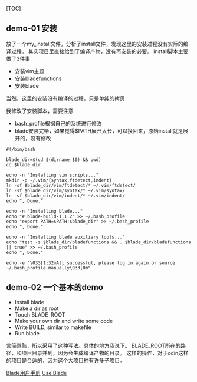 [TOC]

## demo-01 安装

放了一个my_install文件，分析了install文件，发现这里的安装过程没有实际的编译过程。
其实项目里直接给到了编译产物，没有再安装的必要。
install脚本主要做了3件事
- 安装vim主题
- 安装bladefunctions
- 安装blade

当然，这里的安装没有编译的过程，只是单纯的拷贝

我修改了安装脚本，需要注意
- bash_profile根据自己的系统进行修改
- blade安装完毕，如果觉得$PATH展开太长，可以换回来，原始install就是展开的，没有修改

```shell
#!/bin/bash

blade_dir=$(cd $(dirname $0) && pwd)
cd $blade_dir

echo -n "Installing vim scripts..."
mkdir -p ~/.vim/{syntax,ftdetect,indent}
ln -sf $blade_dir/vim/ftdetect/* ~/.vim/ftdetect/
ln -sf $blade_dir/vim/syntax/* ~/.vim/syntax/
ln -sf $blade_dir/vim/indent/* ~/.vim/indent/
echo ", Done."

echo -n "Installing blade..."
echo "# blade-build-1.1.2" >> ~/.bash_profile
echo "export PATH=$PATH:$blade_dir" >> ~/.bash_profile
echo ", Done."

echo -n "Installing blade auxiliary tools..."
echo "test -s $blade_dir/bladefunctions && . $blade_dir/bladefunctions || true" >> ~/.bash_profile
echo ", Done."

echo -e "\033[1;32mAll successful, please log in again or source ~/.bash_profile manually\033[0m"
```

## demo-02 一个基本的demo
- Install blade
- Make a dir as root
- Touch BLADE_ROOT
- Make your own dir and write some code
- Write BUILD, similar to makefile
- Run blade

言简意赅，所以采用了这种写法。具体的地方我说下。
BLADE_ROOT所在的路径，和项目目录并列，因为会生成编译产物的目录。
这样的操作，对于odin这样的项目是合适的，因为这个大项目种有许多子项目。

[Blade用户手册](https://usermanual.wiki/Pdf/bladeusermanual.1358018446.pdf)
[Use Blade](http://km.oa.com/base/attachments/attachment_view/29633)<br>